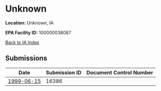 # Unknown

**Location:** Unknown, IA

**EPA Facility ID:** 100000038087

[Back to IA Index](../../index.md)

## Submissions

| Date | Submission ID | Document Control Number |
|------|--------------|-------------------------|
| [1999-06-15](submissions/16386.md) | 16386 |  |
